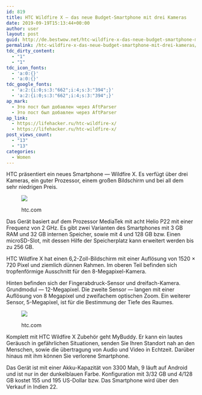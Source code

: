 ```yaml
---
id: 819
title: HTC Wildfire X — das neue Budget-Smartphone mit drei Kameras
date: 2019-09-19T15:13:44+00:00
author: user
layout: post
guid: http://de.bestwow.net/htc-wildfire-x-das-neue-budget-smartphone-mit-drei-kameras/
permalink: /htc-wildfire-x-das-neue-budget-smartphone-mit-drei-kameras/
tdc_dirty_content:
  - "1"
  - "1"
tdc_icon_fonts:
  - 'a:0:{}'
  - 'a:0:{}'
tdc_google_fonts:
  - 'a:2:{i:0;s:3:"662";i:4;s:3:"394";}'
  - 'a:2:{i:0;s:3:"662";i:4;s:3:"394";}'
ap_mark:
  - Это пост был добавлен через AftParser
  - Это пост был добавлен через AftParser
ap_link:
  - https://lifehacker.ru/htc-wildfire-x/
  - https://lifehacker.ru/htc-wildfire-x/
post_views_count:
  - "13"
  - "13"
categories:
  - Women
---
```

HTC präsentiert ein neues Smartphone — Wildfire X. Es verfügt über drei Kameras, ein guter Prozessor, einem großen Bildschirm und bei all dem sehr niedrigen Preis.<figure>

![](http://de.bestwow.net/wp-content/uploads/2019/09/htc-wildfire-x-novyy-byudzhetnyy-smartfon-s-tremya-kamerami-1.jpg) <figcaption>htc.com</figcaption></figure> 

Das Gerät basiert auf dem Prozessor MediaTek mit acht Helio P22 mit einer Frequenz von 2 GHz. Es gibt zwei Varianten des Smartphones mit 3 GB RAM und 32 GB internen Speicher, sowie mit 4 und 128 GB bzw. Einen microSD-Slot, mit dessen Hilfe der Speicherplatz kann erweitert werden bis zu 256 GB.

HTC Wildfire X hat einen 6,2-Zoll-Bildschirm mit einer Auflösung von 1520 × 720 Pixel und ziemlich dünnen Rahmen. Im oberen Teil befinden sich tropfenförmige Ausschnitt für den 8-Megapixel-Kamera.

Hinten befinden sich der Fingerabdruck-Sensor und dreifach-Kamera. Grundmodul — 12-Megapixel. Die zweite Sensor — langen mit einer Auflösung von 8 Megapixel und zweifachem optischen Zoom. Ein weiterer Sensor, 5-Megapixel, ist für die Bestimmung der Tiefe des Raumes.<figure>

![](http://de.bestwow.net/wp-content/uploads/2019/09/htc-wildfire-x-novyy-byudzhetnyy-smartfon-s-tremya-kamerami-2.jpg) <figcaption>htc.com</figcaption></figure> 

Komplett mit HTC Wildfire X Zubehör geht MyBuddy. Er kann ein lautes Geräusch in gefährlichen Situationen, senden Sie Ihren Standort nah an den Menschen, sowie die übertragung von Audio und Video in Echtzeit. Darüber hinaus mit ihm können Sie verlorene Smartphone.

Das Gerät ist mit einer Akku-Kapazität von 3300 Mah, 9 läuft auf Android und ist nur in der dunkelblauen Farbe. Konfiguration mit 3/32 GB und 4/128 GB kostet 155 und 195 US-Dollar bzw. Das Smartphone wird über den Verkauf in Indien 22.